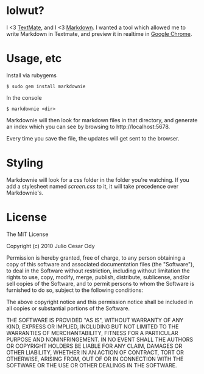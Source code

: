 # lolwut?

I <3 [TextMate](http://macromates.com/), and I <3 [Markdown](http://daringfireball.net/projects/markdown/). I wanted a tool which allowed me to write Markdown in Textmate, and preview it in realtime in [Google Chrome](http://www.google.com/chrome/index.html).

# Usage, etc

Install via rubygems

    $ sudo gem install markdownie

In the console

    $ markdownie <dir>
    
Markdownie will then look for markdown files in that directory, and generate an index which you can see by browsing to http://localhost:5678.

Every time you save the file, the updates will get sent to the browser.

# Styling

Markdownie will look for a _css_ folder in the folder you're watching. If you add a stylesheet named _screen.css_ to it, it will take precedence over Markdownie's.

# License

The MIT License

Copyright (c) 2010 Julio Cesar Ody

Permission is hereby granted, free of charge, to any person obtaining a copy
of this software and associated documentation files (the "Software"), to deal
in the Software without restriction, including without limitation the rights
to use, copy, modify, merge, publish, distribute, sublicense, and/or sell
copies of the Software, and to permit persons to whom the Software is
furnished to do so, subject to the following conditions:

The above copyright notice and this permission notice shall be included in
all copies or substantial portions of the Software.

THE SOFTWARE IS PROVIDED "AS IS", WITHOUT WARRANTY OF ANY KIND, EXPRESS OR
IMPLIED, INCLUDING BUT NOT LIMITED TO THE WARRANTIES OF MERCHANTABILITY,
FITNESS FOR A PARTICULAR PURPOSE AND NONINFRINGEMENT. IN NO EVENT SHALL THE
AUTHORS OR COPYRIGHT HOLDERS BE LIABLE FOR ANY CLAIM, DAMAGES OR OTHER
LIABILITY, WHETHER IN AN ACTION OF CONTRACT, TORT OR OTHERWISE, ARISING FROM,
OUT OF OR IN CONNECTION WITH THE SOFTWARE OR THE USE OR OTHER DEALINGS IN
THE SOFTWARE.